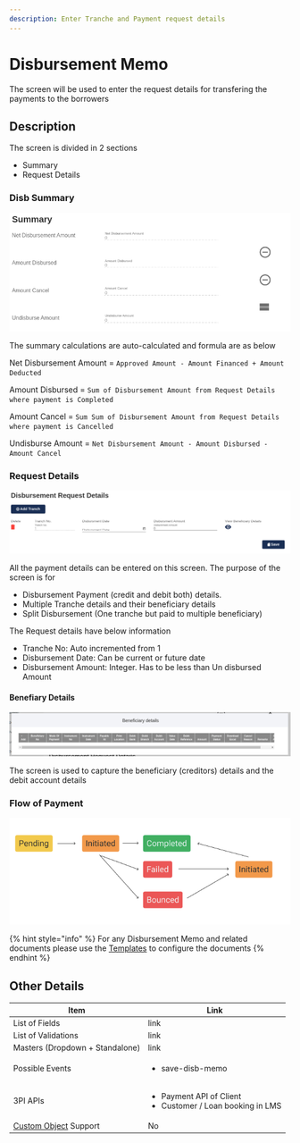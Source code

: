 ```yaml
---
description: Enter Tranche and Payment request details
---
```


# Disbursement Memo

The screen will be used to enter the request details for transfering the payments to the borrowers

## Description

The screen is divided in 2 sections

* Summary
* Request Details

### Disb Summary

![Disbursement Summary](<../../.gitbook/assets/image (144).png>)

The summary calculations are auto-calculated and formula are as below

Net Disbursement Amount = `Approved Amount - Amount Financed + Amount Deducted`

Amount Disbursed = `Sum of Disbursement Amount from Request Details where payment is Completed`

Amount Cancel = `Sum Sum of Disbursement Amount from Request Details where payment is Cancelled`

Undisburse Amount = `Net Disbursement Amount - Amount Disbursed - Amount Cancel`

### Request Details

![Disbursement Request Details](<../../.gitbook/assets/image (145).png>)

All the payment details can be entered on this screen. The purpose of the screen is for

* Disbursement Payment (credit and debit both) details.&#x20;
* Multiple Tranche details and their beneficiary details
* Split Disbursement (One tranche but paid to multiple beneficiary)

The Request details have below information

* Tranche No: Auto incremented from 1
* Disbursement Date: Can be current or future date
* Disbursement Amount: Integer. Has to be less than Un disbursed Amount

#### Benefiary Details

![Request Beneficiary Details](<../../.gitbook/assets/image (146).png>)

The screen is used to capture the beneficiary (creditors) details and the debit account details

### Flow of Payment

![](<../../.gitbook/assets/image (147).png>)

{% hint style="info" %}
For any Disbursement Memo and related documents please use the [Templates](../others/templates.md) to configure the documents
{% endhint %}

## **Other Details**

| **Item**                                                                                                   | **Link**                                                                       |
| ---------------------------------------------------------------------------------------------------------- | ------------------------------------------------------------------------------ |
| List of Fields                                                                                             | link                                                                           |
| List of Validations                                                                                        | link                                                                           |
| Masters (Dropdown + Standalone)                                                                            | link                                                                           |
| Possible Events                                                                                            | <ul><li>save-disb-memo</li></ul>                                               |
| 3PI APIs                                                                                                   | <ul><li>Payment API of Client</li><li>Customer / Loan booking in LMS</li></ul> |
| [Custom Object](../../for-admins/product-level/custom-objects.md#process-to-create-custom-objects) Support | No                                                                             |
